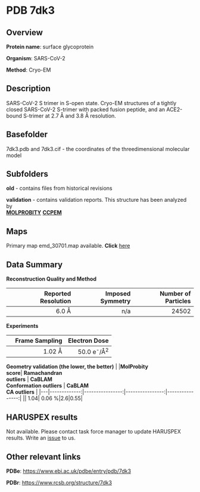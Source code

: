 # PDB 7dk3

## Overview

**Protein name**: surface glycoprotein

**Organism**: SARS-CoV-2

**Method**: Cryo-EM

## Description

SARS-CoV-2 S trimer in S-open state. Cryo-EM structures of a tightly closed SARS-CoV-2 S-trimer with packed fusion peptide, and an ACE2-bound S-trimer at 2.7 Å and 3.8 Å resolution.

## Basefolder

7dk3.pdb and 7dk3.cif - the coordinates of the threedimensional molecular model

## Subfolders



**old** - contains files from historical revisions

**validation** - contains validation reports. This structure has been analyzed by <br>  [**MOLPROBITY**](https://github.com/thorn-lab/coronavirus_structural_task_force/tree/master/pdb/surface_glycoprotein/SARS-CoV-2/7dk3/validation/molprobity)   [**CCPEM**](https://github.com/thorn-lab/coronavirus_structural_task_force/tree/master/pdb/surface_glycoprotein/SARS-CoV-2/7dk3/validation/ccpem-validation) 



## Maps

Primary map emd_30701.map available. **Click** [here](http://ftp.wwpdb.org/pub/emdb/structures/EMD-30701/map/) 

## Data Summary
**Reconstruction Quality and Method**

|   | Reported Resolution | Imposed Symmetry | Number of Particles |
|---|-------------:|----------------:|--------------:|
|   |6.0 Å|n/a|24502|

**Experiments**

|   | Frame Sampling | Electron Dose |
|---|-------------:|----------------:|
|   |1.02 Å|50.0 e<sup>-</sup>/Å<sup>2</sup>|

**Geometry validation (the lower, the better)**
|   |**MolProbity<br>score**| **Ramachandran<br>outliers** | **CaBLAM<br>Conformation outliers** | **CaBLAM<br>CA outliers** |
|---|-------------:|----------------:|----------------:|----------------:|
||  1.04|  0.06 %|2.6|0.55|

## HARUSPEX results

Not available. Please contact task force manager to update HARUSPEX results. Write an [issue](https://github.com/thorn-lab/coronavirus_structural_task_force/issues) to us.

## Other relevant links 
**PDBe**:  https://www.ebi.ac.uk/pdbe/entry/pdb/7dk3
 
**PDBr**: https://www.rcsb.org/structure/7dk3 

